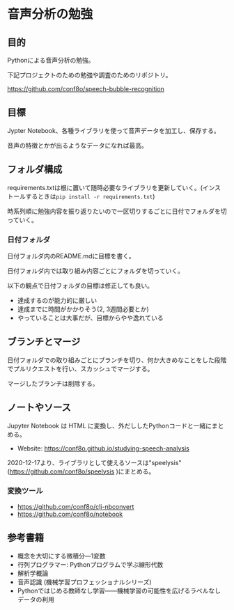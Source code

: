 # 音声分析の勉強

## 目的

Pythonによる音声分析の勉強。

下記プロジェクトのための勉強や調査のためのリポジトリ。

https://github.com/conf8o/speech-bubble-recognition

## 目標

Jypter Notebook、各種ライブラリを使って音声データを加工し、保存する。

音声の特徴とかが出るようなデータになれば最高。

## フォルダ構成

requirements.txtは根に置いて随時必要なライブラリを更新していく。(インストールするときは`pip install -r requirements.txt`)

時系列順に勉強内容を振り返りたいので一区切りするごとに日付でフォルダを切っていく。

### 日付フォルダ

日付フォルダ内のREADME.mdに目標を書く。

日付フォルダ内では取り組み内容ごとにフォルダを切っていく。

以下の観点で日付フォルダの目標は修正しても良い。

* 達成するのが能力的に厳しい
* 達成までに時間がかかりそう(2, 3週間必要とか)
* やっていることは大事だが、目標からやや逸れている

## ブランチとマージ

日付フォルダでの取り組みごとにブランチを切り、何か大きめなことをした段階でプルリクエストを行い、スカッシュでマージする。

マージしたブランチは削除する。

## ノートやソース

Jupyter Notebook は HTML に変換し、外だししたPythonコードと一緒にまとめる。

* Website: https://conf8o.github.io/studying-speech-analysis

2020-12-17より、ライブラリとして使えるソースは"speelysis"(https://github.com/conf8o/speelysis )にまとめる。

### 変換ツール

* https://github.com/conf8o/clj-nbconvert
* https://github.com/conf8o/notebook

## 参考書籍

* 概念を大切にする微積分―1変数
* 行列プログラマー: Pythonプログラムで学ぶ線形代数
* 解析学概論
* 音声認識 (機械学習プロフェッショナルシリーズ) 
* Pythonではじめる教師なし学習――機械学習の可能性を広げるラベルなしデータの利用
